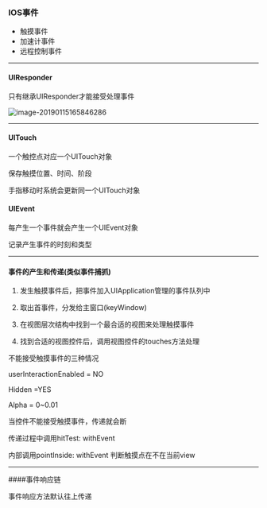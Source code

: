 ### IOS事件

- 触摸事件
- 加速计事件
- 远程控制事件

---

#### UIResponder

只有继承UIResponder才能接受处理事件

![image-20190115165846286](/Users/efun/Documents/Notes/IOS/assets/image-20190115165846286.png)

---



#### UITouch

一个触控点对应一个UITouch对象

保存触摸位置、时间、阶段

手指移动时系统会更新同一个UITouch对象



#### UIEvent

每产生一个事件就会产生一个UIEvent对象

记录产生事件的时刻和类型



---

#### 事件的产生和传递(类似事件捕抓)

1. 发生触摸事件后，把事件加入UIApplication管理的事件队列中

2. 取出首事件，分发给主窗口(keyWindow)

3. 在视图层次结构中找到一个最合适的视图来处理触摸事件

4. 找到合适的视图控件后，调用视图控件的touches方法处理



不能接受触摸事件的三种情况

userInteractionEnabled = NO

Hidden =YES

Alpha  = 0~0.01



当控件不能接受触摸事件，传递就会断



传递过程中调用hitTest: withEvent

内部调用pointInside: withEvent 判断触摸点在不在当前view



---

####事件响应链

事件响应方法默认往上传递